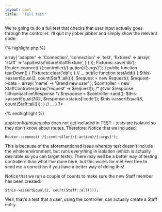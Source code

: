 ```yaml
---
layout: post
title:  "Full test"
---
```


We're going to do a full test that checks that user input actually goes through the controller. I'll quit my jibber jabber and simply show the relevant code:

{% highlight php %}
<?php
namespace app\tests\cases\controllers;

use app\controllers\StaffController;
use lithium\action\Request;
use app\models\Staff;
use li3_fixtures\test\Fixtures;
use lithium\net\http\Router;

class StaffControllerTest extends \lithium\test\Integration {
	public function setUp() {
		Fixtures::config(array(
			'db' => array(
				'adapter' => 'Connection',
				'connection' => 'test',
				'fixtures' => array(
					'staff' => 'app\tests\fixture\StaffFixture',
				)
			)
		));
		Fixtures::save('db');

		Router::connect('/{:controller}/{:action}/{:args}');
	}

	public function tearDown() {
		Fixtures::clear('db');
	}

    // ...

	public function testAdd() {
		$this->assertEqual(2, count(Staff::all()));
		$request = new Request();
		$request->data = array(
			'name' => 'Brand new user'
		);
		$controller = new StaffController(array('request' => $request));
		/* @var $response \lithium\action\Response */
		$response = $controller->add();
		$this->assertEqual(302, $response->status['code']);
		$this->assertEqual(3, count(Staff::all()));
	}
	// ...
}
?>
{% endhighlight %}

app/config/routes.php does not get included in TEST - tests are isolated so they don't know about routes. Therefore: Notice that we included:

    Router::connect('/{:controller}/{:action}/{:args}');

This is because of the aforementioned issue whereby test doesn't include the whole environment, but runs everything in isolation (which is actually desirable so you can target tests). There may well be a better way of testing controllers than what I've done here, but this works for me! Feel free to send me a correction if you have a better way of doing this!

Notice that we run a couple of counts to make sure the new Staff member has been created:

    $this->assertEqual(2, count(Staff::all()));

Well, that's a test that a user, using the controller, can actually create a Staff entry.